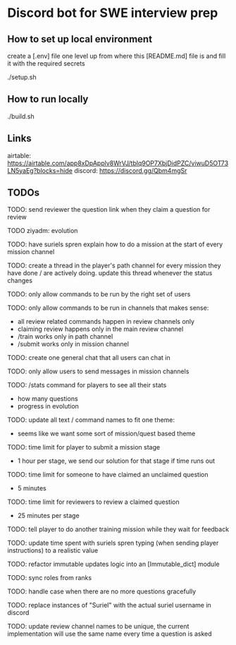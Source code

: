 # Discord bot for SWE interview prep


## How to set up local environment
create a [.env] file one level up from where this [README.md] file is and fill it with the required secrets

./setup.sh


## How to run locally
./build.sh


## Links

airtable: https://airtable.com/app8xDpApplv8WrVJ/tblq9OP7XbjDidPZC/viwuD5OT73LN5yaEg?blocks=hide
discord: https://discord.gg/Qbm4mgSr


## TODOs

TODO: send reviewer the question link when they claim a question for review

TODO ziyadm: evolution

TODO: have suriels spren explain how to do a mission at the start of every mission channel

TODO: create a thread in the player's path channel for every mission they have done / are actively doing. update this thread whenever the status changes

TODO: only allow commands to be run by the right set of users

TODO: only allow commands to be run in channels that makes sense:
* all review related commands happen in review channels only
* claiming review happens only in the main review channel
* /train works only in path channel
* /submit works only in mission channel

TODO: create one general chat that all users can chat in

TODO: only allow users to send messages in mission channels

TODO: /stats command for players to see all their stats
* how many questions
* progress in evolution

TODO: update all text / command names to fit one theme:
* seems like we want some sort of mission/quest based theme

TODO: time limit for player to submit a mission stage
* 1 hour per stage, we send our solution for that stage if time runs out

TODO: time limit for someone to have claimed an unclaimed question
* 5 minutes

TODO: time limit for reviewers to review a claimed question
* 25 minutes per stage

TODO: tell player to do another training mission while they wait for feedback

TODO: update time spent with suriels spren typing (when sending player instructions) to a realistic value

TODO: refactor immutable updates logic into an [Immutable_dict] module

TODO: sync roles from ranks

TODO: handle case when there are no more questions gracefully

TODO: replace instances of "Suriel" with the actual suriel username in discord

TODO: update review channel names to be unique, the current implementation will use the same name every time a question is asked
